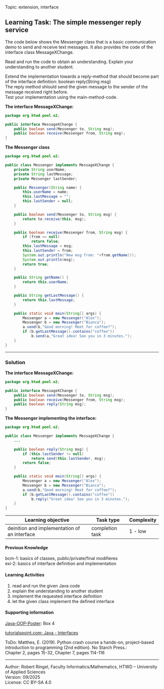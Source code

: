 Topic: extension, interface

## Learning Task: The simple messenger reply service

The code below shows the Messenger class that is a basic communication demo to send and receive text messages. It also provides the code of the interface class MessageXChange.

Read and run the code to obtain an understanding. Explain your understanding to another student.  

Extend the implementation towards a reply-method that should become part of the interface definition: boolean reply(String msg)  
The reply method shlould send the given message to the sender of the message received right before.  
Test your implementation using the main-method-code.

**The interface MessageXChange:**
``` java
package org.htwd.pool.o2;

public interface MessageXChange {
    public boolean send(Messenger to, String msg);
    public boolean receive(Messenger from, String msg);
}
```

**The Messenger class**
``` java
package org.htwd.pool.o2;

public class Messenger implements MessageXChange {
    private String userName;
    private String lastMessage;
    private Messenger lastSender;

    public Messenger(String name) {
        this.userName = name;
        this.lastMessage = "";
        this.lastSender = null;
    }

    public boolean send(Messenger to, String msg) {
        return to.receive(this, msg);
    }

    public boolean receive(Messenger from, String msg) {
        if (from == null)
            return false;
        this.lastMessage = msg;
        this.lastSender = from;
        System.out.println("New msg from: "+from.getName());
        System.out.println(msg);
        return true;
    }

    public String getName() {
        return this.userName;
    }

    public String getLastMessage() {
        return this.lastMessage;
    }

    public static void main(String[] args) {
        Messenger a = new Messenger("Alex");
        Messenger b = new Messenger("Bianca");
        a.send(b,"Good morning! Meet for coffee?");
        if (b.getLastMessage().contains("coffee")) 
            b.send(a,"Great idea! See you in 3 minutes.");
    }
}
```

---------------------------------------

### Solution

**The interface MessageXChange:**
``` java
package org.htwd.pool.o2;

public interface MessageXChange {
    public boolean send(Messenger to, String msg);
    public boolean receive(Messenger from, String msg);
    public boolean reply(String msg);
}
```

**The Messenger implementing the interface:**
``` java
package org.htwd.pool.o2;

public class Messenger implements MessageXChange {
    ...

    public boolean reply(String msg) {
        if (this.lastSender != null)
            return send(this.lastSender, msg);
        return false;
    }

    public static void main(String[] args) {
        Messenger a = new Messenger("Alex");
        Messenger b = new Messenger("Bianca");
        a.send(b,"Good morning! Meet for coffee?");
        if (b.getLastMessage().contains("coffee")) 
            b.reply("Great idea! See you in 3 minutes.");
    }
}
```

| **Learning objective**                           | **Task type**   | **Complexity** |
| ------------------------------------------------ | --------------- | -------------- |
| deinition and implementation of an interface     | completion task | 1 - low        |

#### Previous Knowledge

bcm-1: basics of classes, public/private/final modifieres  
exi-2: basics of interface definition and implementation 

#### Learning Activities

1) read and run the given Java code
2) explain the understanding to another student
3) implement the requested interface definition
4) let the given class implement the defined interface 

#### Supporting information

[Java-OOP-Poster](../JavaPosterOOP_engl.pdf): Box 4

[tutorialspoint.com: Java - Interfaces](https://www.tutorialspoint.com/java/java_interfaces.htm)  

ToDo: Matthes, E. (2019). Python crash course a hands-on, project-based introduction to programming (2nd edition). No Starch Press.:  
Chapter 2, pages 15-32, Chapter 7, pages 114-116  


---------------------------------------
Author: Robert Ringel, Faculty Informatics/Mathematics, HTWD – University of Applied Sciences  
Version: 09/2025            
License: CC BY-SA 4.0